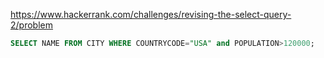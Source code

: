 https://www.hackerrank.com/challenges/revising-the-select-query-2/problem

```sql
SELECT NAME FROM CITY WHERE COUNTRYCODE="USA" and POPULATION>120000;
```
